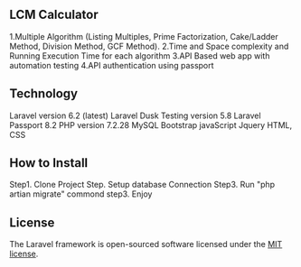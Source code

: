 ## LCM Calculator

1.Multiple Algorithm (Listing Multiples, Prime Factorization, Cake/Ladder Method, Division Method, GCF Method).
2.Time and Space complexity and Running Execution Time for each algorithm
3.API Based web app with automation testing
4.API authentication using passport


## Technology

Laravel version 6.2 (latest)
Laravel Dusk Testing version 5.8
Laravel Passport 8.2
PHP version 7.2.28
MySQL
Bootstrap
javaScript
Jquery
HTML, CSS

## How to Install

Step1. Clone Project
Step. Setup database Connection
Step3. Run "php artian migrate" commond
step3. Enjoy

## License

The Laravel framework is open-sourced software licensed under the [MIT license](https://opensource.org/licenses/MIT).
